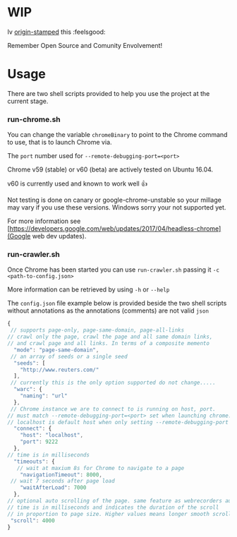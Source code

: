 # WIP

Iv [origin-stamped](https://app.originstamp.org/home) this :feelsgood:

Remember Open Source and Comunity Envolvement!

# Usage

There are two shell scripts provided to help you use the project at the current stage.

### run-chrome.sh   
You can change the variable `chromeBinary` to point to the Chrome command to use,
that is to launch Chrome via.

The `port` number used for `--remote-debugging-port=<port>`

Chrome v59 (stable) or v60 (beta) are actively tested on Ubuntu 16.04.

v60 is currently used and known to work well :+1:    

Not testing is done on canary or google-chrome-unstable so your millage may vary
if you use these versions. Windows sorry your not supported yet.

For more information see [https://developers.google.com/web/updates/2017/04/headless-chrome](Google web dev updates).

### run-crawler.sh
Once Chrome has been started you can use `run-crawler.sh`  passing it `-c <path-to-config.json>`

More information can be retrieved by using `-h` or `--help`

The `config.json` file example below is provided beside the two shell scripts without annotations as the annotations (comments) are not valid `json`

```js
{
 // supports page-only, page-same-domain, page-all-links
// crawl only the page, crawl the page and all same domain links,
// and crawl page and all links. In terms of a composite memento
  "mode": "page-same-domain",
 // an array of seeds or a single seed
  "seeds": [
    "http://www.reuters.com/"
  ],
 // currently this is the only option supported do not change.....
  "warc": {
    "naming": "url"
  },
 // Chrome instance we are to connect to is running on host, port.  
// must match --remote-debugging-port=<port> set when launching chrome.
// localhost is default host when only setting --remote-debugging-port
  "connect": {
    "host": "localhost",
    "port": 9222
  },
// time is in milliseconds
  "timeouts": {
   // wait at maxium 8s for Chrome to navigate to a page
    "navigationTimeout": 8000,
 // wait 7 seconds after page load
    "waitAfterLoad": 7000
  },
// optional auto scrolling of the page. same feature as webrecorders auto-scroll page
// time is in milliseconds and indicates the duration of the scroll
// in proportion to page size. Higher values means longer smooth scrolling, shorter values means faster smooth scroll
 "scroll": 4000
}
```
